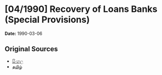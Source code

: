 # [04/1990] Recovery of Loans Banks (Special Provisions)

**Date:** 1990-03-06

## Original Sources

- [සිංහල](https://documents.gov.lk/view/acts/1990/3/04-1990_S.pdf)
- [தமிழ்](https://documents.gov.lk/view/acts/1990/3/04-1990_T.pdf)
